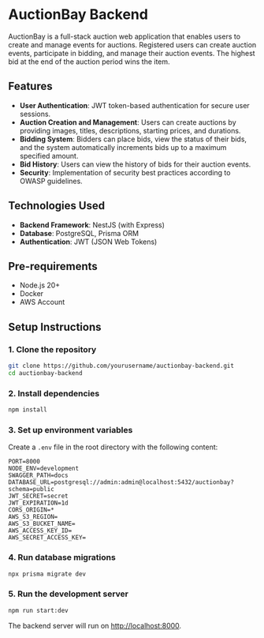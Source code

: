 # AuctionBay Backend

AuctionBay is a full-stack auction web application that enables users to create and manage events for auctions. Registered users can create auction events, participate in bidding, and manage their auction events. The highest bid at the end of the auction period wins the item.

## Features

- **User Authentication**: JWT token-based authentication for secure user sessions.
- **Auction Creation and Management**: Users can create auctions by providing images, titles, descriptions, starting prices, and durations.
- **Bidding System**: Bidders can place bids, view the status of their bids, and the system automatically increments bids up to a maximum specified amount.
- **Bid History**: Users can view the history of bids for their auction events.
- **Security**: Implementation of security best practices according to OWASP guidelines.

## Technologies Used

- **Backend Framework**: NestJS (with Express)
- **Database**: PostgreSQL, Prisma ORM
- **Authentication**: JWT (JSON Web Tokens)

## Pre-requirements

- Node.js 20+
- Docker
- AWS Account


## Setup Instructions

### 1. Clone the repository

```bash
git clone https://github.com/yourusername/auctionbay-backend.git
cd auctionbay-backend
```

### 2. Install dependencies

```bash
npm install
```

### 3. Set up environment variables

Create a `.env` file in the root directory with the following content:

```env
PORT=8000
NODE_ENV=development
SWAGGER_PATH=docs
DATABASE_URL=postgresql://admin:admin@localhost:5432/auctionbay?schema=public
JWT_SECRET=secret
JWT_EXPIRATION=1d
CORS_ORIGIN=*
AWS_S3_REGION=
AWS_S3_BUCKET_NAME=
AWS_ACCESS_KEY_ID=
AWS_SECRET_ACCESS_KEY=
```

### 4. Run database migrations

```bash
npx prisma migrate dev
```

### 5. Run the development server

```bash
npm run start:dev
```

The backend server will run on [http://localhost:8000](http://localhost:8000).

